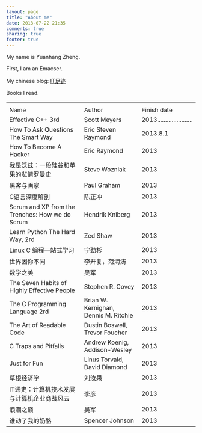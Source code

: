 ```yaml
---
layout: page
title: "About me"
date: 2013-07-22 21:35
comments: true
sharing: true
footer: true
---
```


My name is Yuanhang Zheng.

First, I am an Emacser.

My chinese blog: [IT足迹](http://www.zhengyuanhang.com)

Books I read.

<table>
  <th><tr>
    <td>Name</td><td>Author<td>Finish date</td>
  </tr></th>
  <tr>
    <td>Effective C++ 3rd</td>
    <td>Scott Meyers</td>
    <td>2013......................</td>
  </tr>
  <tr>
    <td>How To Ask Questions The Smart Way</td>
    <td>Eric Steven Raymond</td>
    <td>2013.8.1</td>
  </tr>
  <tr>
    <td>How To Become A Hacker</td>
    <td>Eric Raymond</td>
    <td>2013</td>
  </tr>
  <tr>
    <td>我是沃兹：一段硅谷和苹果的悲情罗曼史</td>
    <td>Steve Wozniak</td>
    <td>2013</td>
  </tr>
  <tr>
    <td>黑客与画家</td>
    <td>Paul Graham</td>
    <td>2013</td>
  </tr>
  <tr>
    <td>C语言深度解剖</td>
    <td>陈正冲</td>
    <td>2013</td>
  </tr>
  <tr>
    <td>Scrum and XP from the Trenches: How we do Scrum</td>
    <td>Hendrik Kniberg</td>
    <td>2013</td>
  </tr>
  <tr>
    <td>Learn Python The Hard Way, 2rd</td>
    <td>Zed Shaw</td>
    <td>2013</td>
  </tr>
  <tr>
    <td>Linux C 编程一站式学习</td>
    <td>宁劲杉</td>
    <td>2013</td>
  </tr>
  <tr>
    <td>世界因你不同</td>
    <td>李开复，范海涛</td>
    <td>2013</td>
  </tr>
  <tr>
    <td>数学之美</td>
    <td>吴军</td>
    <td>2013</td>
  </tr>
  <tr>
    <td>The Seven Habits of Highly Effective People</td>
    <td>Stephen R. Covey</td>
    <td>2013</td>
  </tr>
  <tr>
    <td>The C Programming Language 2rd</td>
    <td>Brian W. Kernighan, Dennis M. Ritchie</td>
    <td>2013</td>
  </tr>
  <tr>
    <td>The Art of Readable Code</td>
    <td>Dustin Boswell, Trevor Foucher</td>
    <td>2013</td>
  </tr>
  <tr>
    <td>C Traps and Pitfalls</td>
    <td>Andrew Koenig, Addison-Wesley</td>
    <td>2013</td>
  </tr>
  <tr>
    <td>Just for Fun</td>
    <td>Linus Torvald, David Diamond</td>
    <td>2013</td>
  </tr>
  <tr>
    <td>草根经济学</td>
    <td>刘汝果</td>
    <td>2013</td>
  </tr>
  <tr>
    <td>IT通史：计算机技术发展与计算机企业商战风云</td>
    <td>李彦</td>
    <td>2013</td>
  </tr>
  <tr>
    <td>浪潮之巅</td>
    <td>吴军</td>
    <td>2013</td>
  </tr>
  <tr>
    <td>谁动了我的奶酪</td>
    <td>Spencer Johnson</td>
    <td>2013</td>
  </tr>
</table>
